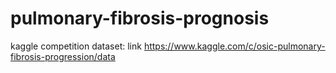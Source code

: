 # pulmonary-fibrosis-prognosis
kaggle competition
dataset: link https://www.kaggle.com/c/osic-pulmonary-fibrosis-progression/data
